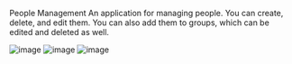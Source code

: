 People Management
An application for managing people. You can create, delete, and edit them. You can also add them to groups, which can be edited and deleted as well.

![image](https://github.com/user-attachments/assets/90874a2b-f239-44af-86a4-009888729e69)
![image](https://github.com/user-attachments/assets/68d806d7-aa66-46f5-a6b8-1d6a19d55eea)
![image](https://github.com/user-attachments/assets/9bb0b283-3cff-4ffb-9a3c-018824c8e840)



